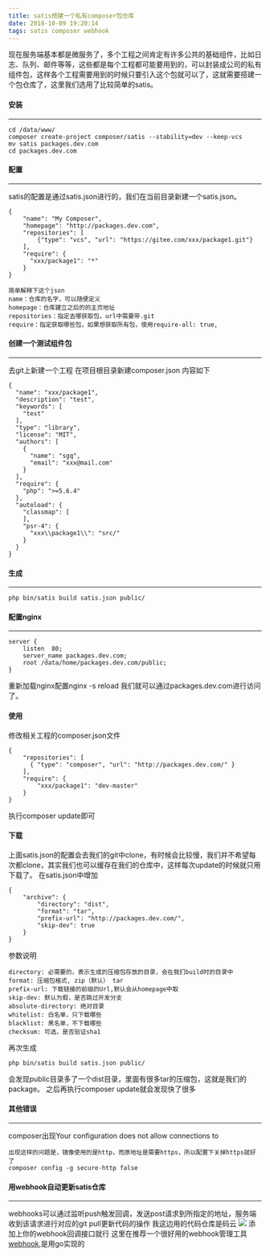 ```yaml
---
title: satis搭建一个私有composer包仓库
date: 2018-10-09 19:20:14
tags: satis composer webhook
---
```


现在服务端基本都是微服务了，多个工程之间肯定有许多公共的基础组件，比如日志、队列、邮件等等，这些都是每个工程都可能要用到的，可以封装成公司的私有组件包，这样各个工程需要用到的时候只要引入这个包就可以了，这就需要搭建一个包仓库了，这里我们选用了比较简单的satis。
<!--more-->
#### 安装
***
```
cd /data/www/
composer create-project composer/satis --stability=dev --keep-vcs
mv satis packages.dev.com
cd packages.dev.com
```
#### 配置
***
satis的配置是通过satis.json进行的，我们在当前目录新建一个satis.json。
```
{
    "name": "My Composer",
    "homepage": "http://packages.dev.com",
    "repositories": [
        {"type": "vcs", "url": "https://gitee.com/xxx/package1.git"}
    ],
    "require": {
      "xxx/package1": "*"
    }
}
```

```
简单解释下这个json
name：仓库的名字，可以随便定义
homepage：仓库建立之后的的主页地址
repositories：指定去哪获取包，url中需要带.git
require：指定获取哪些包，如果想获取所有包，使用require-all: true,
```
#### 创建一个测试组件包
***
去git上新建一个工程
在项目根目录新建composer.json
内容如下
```
{
  "name": "xxx/package1",
  "description": "test",
  "keywords": [
    "test"
  ],
  "type": "library",
  "license": "MIT",
  "authors": [
    {
      "name": "sgq",
      "email": "xxx@mail.com"
    }
  ],
  "require": {
    "php": ">=5.6.4"
  },
  "autoload": {
    "classmap": [
    ],
    "psr-4": {
      "xxx\\package1\\": "src/"
    }
  }
}
```
#### 生成
***
```
php bin/satis build satis.json public/
```
#### 配置nginx
***
```
server {
    listen  80;
    server_name packages.dev.com;
    root /data/home/packages.dev.com/public;
}
```

重新加载nginx配置nginx -s reload
我们就可以通过packages.dev.com进行访问了。

#### 使用
修改相关工程的composer.json文件
```
{
    "repositories": [
      { "type": "composer", "url": "http://packages.dev.com/" }
    ],
    "require": {
        "xxx/package1": "dev-master"
    }
}
```
执行composer update即可
#### 下载
上面satis.json的配置会去我们的git中clone，有时候会比较慢，我们并不希望每次都clone，其实我们也可以缓存在我们的仓库中，这样每次update的时候就只用下载了。
在satis.json中增加
```
{
    "archive": {
        "directory": "dist",
        "format": "tar",
        "prefix-url": "http://packages.dev.com/",
        "skip-dev": true
    }
}
```
参数说明
```
directory: 必需要的，表示生成的压缩包存放的目录，会在我们build时的目录中
format: 压缩包格式, zip（默认） tar
prefix-url: 下载链接的前缀的Url,默认会从homepage中取
skip-dev: 默认为假，是否跳过开发分支
absolute-directory: 绝对目录
whitelist: 白名单，只下载哪些
blacklist: 黑名单，不下载哪些
checksum: 可选，是否验证sha1
```
再次生成
```
php bin/satis build satis.json public/
```
会发现public目录多了一个dist目录，里面有很多tar的压缩包，这就是我们的package。
之后再执行composer update就会发现快了很多
#### 其他错误
***
composer出现Your configuration does not allow connections to 
```
出现这样的问题是，镜像使用的是http，而原地址是需要https，所以配置下关掉https就好了
composer config -g secure-http false
```
#### 用webhook自动更新satis仓库
***
webhooks可以通过监听push触发回调，发送post请求到所指定的地址，服务端收到该请求进行对应的git pull更新代码的操作
我这边用的代码仓库是码云
![](https://i.loli.net/2019/04/29/5cc6b8a51d888.jpg)
添加上你的webhook回调接口就行
这里在推荐一个很好用的webhook管理工具[webhook](https://github.com/adnanh/webhook),是用go实现的
